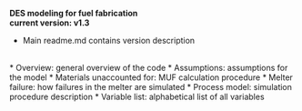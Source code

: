 **DES modeling for fuel fabrication**
<br>
**current version: v1.3**
<br>
* Main readme.md contains version description 
<br>
* Overview: general overview of the code
* Assumptions: assumptions for the model
* Materials unaccounted for: MUF calculation procedure
* Melter failure: how failures in the melter are simulated
* Process model: simulation procedure description
* Variable list: alphabetical list of all variables

